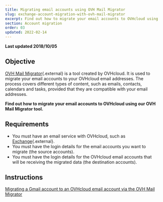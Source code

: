 ```yaml
---
title: Migrating email accounts using OVH Mail Migrator
slug: exchange-account-migration-with-ovh-mail-migrator
excerpt: Find out how to migrate your email accounts to OVHcloud using our OVH Mail Migrator tool
section: Account migration
order: 03
updated: 2022-02-14
---
```


**Last updated 2018/10/05**

## Objective

[OVH Mail Migrator](https://omm.ovh.net/){.external} is a tool created by OVHcloud. It is used to migrate your email accounts to your OVHcloud email addresses. The process covers different types of content, such as emails, contacts, calendars and tasks, provided that they are compatible with your email addresses.

**Find out how to migrate your email accounts to OVHcloud using our OVH Mail Migrator tool.**

## Requirements

- You must have an email service with OVHcloud, such as [Exchange](https://www.ovhcloud.com/en/emails/hosted-exchange/){.external}.
- You must have the login details for the email accounts you want to migrate (the source accounts).
- You must have the login details for the OVHcloud email accounts that will be receiving the migrated data (the destination accounts).

## Instructions

[Migrating a Gmail account to an OVHcloud email account via the OVH Mail Migrator](https://docs.ovh.com/us/en/emails/migrate-gmail-via-ovh-mail-migrator/)